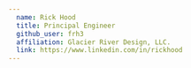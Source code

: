 ```yaml
---
  name: Rick Hood
  title: Principal Engineer
  github_user: frh3
  affiliation: Glacier River Design, LLC.
  link: https://www.linkedin.com/in/rickhood
---
```

